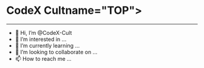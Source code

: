 CodeX Cult<a>name="TOP"></a>
=================== 
  
 - - - - 

- 👋 Hi, I’m @CodeX-Cult
- 👀 I’m interested in ...
- 🌱 I’m currently learning ...
- 💞️ I’m looking to collaborate on ...
- 📫 How to reach me ...

<!---
CodeX-Cult/CodeX-Cult is a ✨ special ✨ repository because its `README.md` (this file) appears on your GitHub profile.
You can click the Preview link to take a look at your changes.
--->
